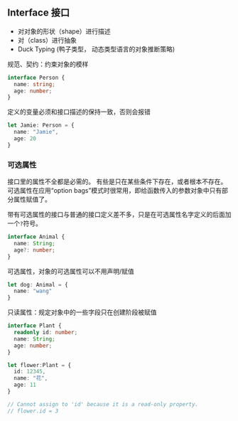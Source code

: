 ## Interface 接口

+ 对对象的形状（shape）进行描述
+ 对（class）进行抽象
+ Duck Typing (鸭子类型， 动态类型语言的对象推断策略)


规范、契约：约束对象的模样

```typescript
interface Person {
  name: string;
  age: number;
}

```
定义的变量必须和接口描述的保持一致，否则会报错

```typescript
let Jamie: Person = {
  name: "Jamie",
  age: 20
}
```

### 可选属性

接口里的属性不全都是必需的。 有些是只在某些条件下存在，或者根本不存在。 可选属性在应用“option bags”模式时很常用，即给函数传入的参数对象中只有部分属性赋值了。

带有可选属性的接口与普通的接口定义差不多，只是在可选属性名字定义的后面加一个`?`符号。

```typescript
interface Animal {
  name: String;
  age?: number;
}
```

可选属性，对象的可选属性可以不用声明/赋值

```typescript
let dog: Animal = {
  name: "wang"
}
```

只读属性：规定对象中的一些字段只在创建阶段被赋值

```typescript
interface Plant {
  readonly id: number;
  name: String;
  age: number;
}

let flower:Plant = {
  id: 12345,
  name: "花",
  age: 11
}

// Cannot assign to 'id' because it is a read-only property.
// flower.id = 3
```
